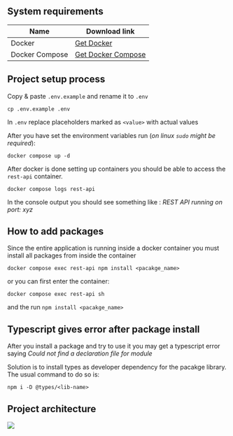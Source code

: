 ## System requirements
|  Name | Download link  |
|---|---|
|  Docker | [Get Docker](https://docs.docker.com/get-started/get-docker/)  |
| Docker Compose | [Get Docker Compose](https://docs.docker.com/compose/install/) |

## Project setup process
Copy & paste `.env.example` and rename it to `.env` <br/>
```
cp .env.example .env
```

In `.env` replace placeholders marked as `<value>` with actual values

After you have set the environment variables run (*on linux `sudo` might be required*):
```
docker compose up -d
```

After docker is done setting up containers you should be able to access the `rest-api` container.
````
docker compose logs rest-api
````
In the console output you should see something like : *REST API running on port: xyz*

## How to add packages
Since the entire application is running inside a docker container you must install all packages from inside the container
````
docker compose exec rest-api npm install <pacakge_name>
````
or you can first enter the container:
```` 
docker compose exec rest-api sh
````

and the run `npm install <pacakge_name>`

## Typescript gives error after package install
After you install a package and try to use it you may get a typescript error saying *Could not find a declaration file for module <lib-name>*

Solution is to install types as developer dependency for the pacakge library. The usual command to do so is:
```
npm i -D @types/<lib-name>
```

## Project architecture

[![](https://app.eraser.io/workspace/nN2BMoHWPFCd4n8nZSdp/preview?elements=KoZLXDZZ5JLkbWN_ETgD-w&type=embed)](https://app.eraser.io/workspace/nN2BMoHWPFCd4n8nZSdp?elements=KoZLXDZZ5JLkbWN_ETgD-w)

